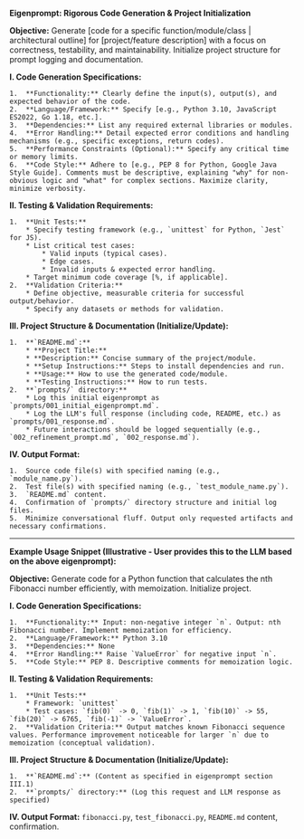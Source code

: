 **Eigenprompt: Rigorous Code Generation & Project Initialization**

**Objective:** Generate [code for a specific function/module/class | architectural outline] for [project/feature description] with a focus on correctness, testability, and maintainability. Initialize project structure for prompt logging and documentation.

**I. Code Generation Specifications:**

    1.  **Functionality:** Clearly define the input(s), output(s), and expected behavior of the code.
    2.  **Language/Framework:** Specify [e.g., Python 3.10, JavaScript ES2022, Go 1.18, etc.].
    3.  **Dependencies:** List any required external libraries or modules.
    4.  **Error Handling:** Detail expected error conditions and handling mechanisms (e.g., specific exceptions, return codes).
    5.  **Performance Constraints (Optional):** Specify any critical time or memory limits.
    6.  **Code Style:** Adhere to [e.g., PEP 8 for Python, Google Java Style Guide]. Comments must be descriptive, explaining "why" for non-obvious logic and "what" for complex sections. Maximize clarity, minimize verbosity.

**II. Testing & Validation Requirements:**

    1.  **Unit Tests:**
        * Specify testing framework (e.g., `unittest` for Python, `Jest` for JS).
        * List critical test cases:
            * Valid inputs (typical cases).
            * Edge cases.
            * Invalid inputs & expected error handling.
        * Target minimum code coverage [%, if applicable].
    2.  **Validation Criteria:**
        * Define objective, measurable criteria for successful output/behavior.
        * Specify any datasets or methods for validation.

**III. Project Structure & Documentation (Initialize/Update):**

    1.  **`README.md`:**
        * **Project Title:**
        * **Description:** Concise summary of the project/module.
        * **Setup Instructions:** Steps to install dependencies and run.
        * **Usage:** How to use the generated code/module.
        * **Testing Instructions:** How to run tests.
    2.  **`prompts/` directory:**
        * Log this initial eigenprompt as `prompts/001_initial_eigenprompt.md`.
        * Log the LLM's full response (including code, README, etc.) as `prompts/001_response.md`.
        * Future interactions should be logged sequentially (e.g., `002_refinement_prompt.md`, `002_response.md`).

**IV. Output Format:**

    1.  Source code file(s) with specified naming (e.g., `module_name.py`).
    2.  Test file(s) with specified naming (e.g., `test_module_name.py`).
    3.  `README.md` content.
    4.  Confirmation of `prompts/` directory structure and initial log files.
    5.  Minimize conversational fluff. Output only requested artifacts and necessary confirmations.

---

**Example Usage Snippet (Illustrative - User provides this to the LLM based on the above eigenprompt):**

**Objective:** Generate code for a Python function that calculates the nth Fibonacci number efficiently, with memoization. Initialize project.

**I. Code Generation Specifications:**

    1.  **Functionality:** Input: non-negative integer `n`. Output: nth Fibonacci number. Implement memoization for efficiency.
    2.  **Language/Framework:** Python 3.10
    3.  **Dependencies:** None
    4.  **Error Handling:** Raise `ValueError` for negative input `n`.
    5.  **Code Style:** PEP 8. Descriptive comments for memoization logic.

**II. Testing & Validation Requirements:**

    1.  **Unit Tests:**
        * Framework: `unittest`
        * Test cases: `fib(0)` -> 0, `fib(1)` -> 1, `fib(10)` -> 55, `fib(20)` -> 6765, `fib(-1)` -> `ValueError`.
    2.  **Validation Criteria:** Output matches known Fibonacci sequence values. Performance improvement noticeable for larger `n` due to memoization (conceptual validation).

**III. Project Structure & Documentation (Initialize/Update):**

    1.  **`README.md`:** (Content as specified in eigenprompt section III.1)
    2.  **`prompts/` directory:** (Log this request and LLM response as specified)

**IV. Output Format:** `fibonacci.py`, `test_fibonacci.py`, `README.md` content, confirmation.
